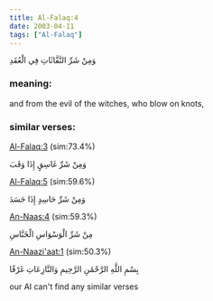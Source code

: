 ```yaml
---
title: Al-Falaq:4
date: 2003-04-11
tags: ["Al-Falaq"]
---
```

وَمِنْ شَرِّ النَّفَّاثَاتِ فِي الْعُقَدِ
### meaning: 
and from the evil of the witches, who blow on knots,
### similar verses: 

[Al-Falaq:3](/113/3) (sim:73.4%)

وَمِنْ شَرِّ غَاسِقٍ إِذَا وَقَبَ

[Al-Falaq:5](/113/5) (sim:59.6%)

وَمِنْ شَرِّ حَاسِدٍ إِذَا حَسَدَ

[An-Naas:4](/114/4) (sim:59.3%)

مِنْ شَرِّ الْوَسْوَاسِ الْخَنَّاسِ

[An-Naazi'aat:1](/79/1) (sim:50.3%)

بِسْمِ اللَّهِ الرَّحْمَٰنِ الرَّحِيمِ وَالنَّازِعَاتِ غَرْقًا

our AI can't find any similar verses
